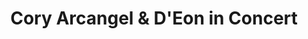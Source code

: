 ---
ee_id_show: '4225'
site: '1'
type: '5'
title: Cory Arcangel & D'Eon in Concert
url: cory-arcangel-and-deon-in-concert
year: '2014'
venue: The Metropolitan Museum of Art
state_country: New York
pitch: Release party for my LP 24 Dances For the Electric Piano. Double header w/
  me and one of my favz D’Eon. D’Eon played his own harpsichord compositions, then
  my piano suite on an M1. There was also an Arcangel Surfware merch table in an antiquities
  room. :-)
ps: ''
imgs: 24-dances-2013-220-MET-01-database-ih.jpg,24-dances-2013-220-MET-15-database-ih.jpg,24-dances-2013-220-MET-18-database-ih.jpg,24-dances-2013-220-MET-17-database-ih.jpg,24-dances-2013-220-MET-19-database-ih.jpg,24-dances-2013-220-MET-22-database-ih.jpg,24-dances-2013-220-MET-23-database-ih.jpg
things: "[4138] [2013-115-24-Dances-For-The-Electric-Piano] 2013-015 24 Dances For
  The Electric Piano (SRF-001),[4139] [2013-219-24-dances-for-the-electric-piano-long-sleeve-silkscreened-t-shirt]
  2013-219 24 Dances For The Electric Piano Long-Sleeve Silkscreened T-Shirt (SRF-012),[4140]
  [2013-221-24-dances-for-electric-piano-drawing-srf-013] 2013-221 24 Dances for Electric
  Piano (Drawing) (SRF-013),[4194] [2013-218-24-dances-for-the-electric-piano] 2013-218
  24 Dances For The Electric Piano (Composition),[4222] [2013-220-dances-for-electric-piano-performance]
  2013-220 Dances for Electric Piano (Performance)"
layout: shows
---